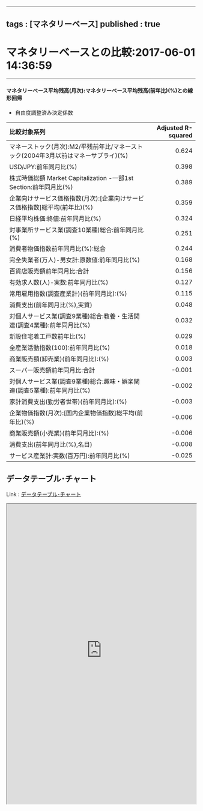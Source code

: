 
---
tags : [マネタリーベース]
published : true
---


# マネタリーベースとの比較:2017-06-01 14:36:59


***


#### マネタリーベース平均残高(月次):マネタリーベース平均残高(前年比)(%)との線形回帰


- 自由度調整済み決定係数


<table id = 'amcc' width = '100%'>
 <thead>
  <tr>
   <th style="text-align:left;"> 比較対象系列 </th>
   <th style="text-align:right;"> Adjusted R-squared </th>
  </tr>
 </thead>
<tbody>
  <tr>
   <td style="text-align:left;"> マネーストック(月次):M2/平残前年比/マネーストック(2004年3月以前はマネーサプライ)(%) </td>
   <td style="text-align:right;"> 0.624 </td>
  </tr>
  <tr>
   <td style="text-align:left;"> USD/JPY:前年同月比(%) </td>
   <td style="text-align:right;"> 0.398 </td>
  </tr>
  <tr>
   <td style="text-align:left;"> 株式時価総額 Market Capitalization -一部1st Section:前年同月比(%) </td>
   <td style="text-align:right;"> 0.389 </td>
  </tr>
  <tr>
   <td style="text-align:left;"> 企業向けサービス価格指数(月次):[企業向けサービス価格指数]総平均(前年比)(%) </td>
   <td style="text-align:right;"> 0.359 </td>
  </tr>
  <tr>
   <td style="text-align:left;"> 日経平均株価:終値:前年同月比(%) </td>
   <td style="text-align:right;"> 0.324 </td>
  </tr>
  <tr>
   <td style="text-align:left;"> 対事業所サービス業(調査10業種)総合:前年同月比(%) </td>
   <td style="text-align:right;"> 0.251 </td>
  </tr>
  <tr>
   <td style="text-align:left;"> 消費者物価指数前年同月比(%):総合 </td>
   <td style="text-align:right;"> 0.244 </td>
  </tr>
  <tr>
   <td style="text-align:left;"> 完全失業者(万人)-男女計:原数値:前年同月比(%) </td>
   <td style="text-align:right;"> 0.168 </td>
  </tr>
  <tr>
   <td style="text-align:left;"> 百貨店販売額前年同月比:合計 </td>
   <td style="text-align:right;"> 0.156 </td>
  </tr>
  <tr>
   <td style="text-align:left;"> 有効求人数(人)-実数:前年同月比(%) </td>
   <td style="text-align:right;"> 0.127 </td>
  </tr>
  <tr>
   <td style="text-align:left;"> 常用雇用指数(調査産業計)(前年同月比):(%) </td>
   <td style="text-align:right;"> 0.115 </td>
  </tr>
  <tr>
   <td style="text-align:left;"> 消費支出(前年同月比(%),実質) </td>
   <td style="text-align:right;"> 0.048 </td>
  </tr>
  <tr>
   <td style="text-align:left;"> 対個人サービス業(調査9業種)総合:教養・生活関連(調査4業種):前年同月比(%) </td>
   <td style="text-align:right;"> 0.032 </td>
  </tr>
  <tr>
   <td style="text-align:left;"> 新設住宅着工戸数前年比(%) </td>
   <td style="text-align:right;"> 0.029 </td>
  </tr>
  <tr>
   <td style="text-align:left;"> 全産業活動指数(100):前年同月比(%) </td>
   <td style="text-align:right;"> 0.018 </td>
  </tr>
  <tr>
   <td style="text-align:left;"> 商業販売額(卸売業)(前年同月比):(%) </td>
   <td style="text-align:right;"> 0.003 </td>
  </tr>
  <tr>
   <td style="text-align:left;"> スーパー販売額前年同月比:合計 </td>
   <td style="text-align:right;"> -0.001 </td>
  </tr>
  <tr>
   <td style="text-align:left;"> 対個人サービス業(調査9業種)総合:趣味・娯楽関連(調査5業種):前年同月比(%) </td>
   <td style="text-align:right;"> -0.002 </td>
  </tr>
  <tr>
   <td style="text-align:left;"> 家計消費支出(勤労者世帯)(前年同月比):(%) </td>
   <td style="text-align:right;"> -0.003 </td>
  </tr>
  <tr>
   <td style="text-align:left;"> 企業物価指数(月次):[国内企業物価指数]総平均(前年比)(%) </td>
   <td style="text-align:right;"> -0.006 </td>
  </tr>
  <tr>
   <td style="text-align:left;"> 商業販売額(小売業)(前年同月比):(%) </td>
   <td style="text-align:right;"> -0.006 </td>
  </tr>
  <tr>
   <td style="text-align:left;"> 消費支出(前年同月比(%),名目) </td>
   <td style="text-align:right;"> -0.008 </td>
  </tr>
  <tr>
   <td style="text-align:left;"> サービス産業計:実数(百万円):前年同月比(%) </td>
   <td style="text-align:right;"> -0.025 </td>
  </tr>
</tbody>
</table>

## データテーブル･チャート


Link : [データテーブル･チャート](http://knowledgevault.saecanet.com/charts/am-consulting.co.jp-ComparisonWithMonetaryBase.html)


<iframe src="http://knowledgevault.saecanet.com/charts/am-consulting.co.jp-ComparisonWithMonetaryBase.html" width="100%" height="800px"></iframe>
